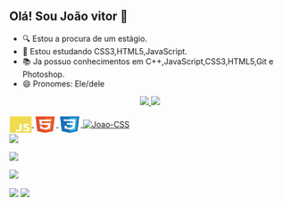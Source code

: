 ## Olá! Sou João vitor 👋
- 🔍 Estou a procura de um estágio.
- 🌱 Estou estudando CSS3,HTML5,JavaScript.
- 📚 Ja possuo conhecimentos em C++,JavaScript,CSS3,HTML5,Git e Photoshop.
- 😄 Pronomes: Ele/dele
 <!--corpo de cima-->
<div align="center">
  <a href="https://github.com/Joao-vitor-090">
  <img height="180em" src="https://github-readme-stats.vercel.app/api?username=Joao-vitor-090&show_icons=true&theme=dracula&include_all_commits=true&count_private=true"/>
  <img height="180em" src="https://github-readme-stats.vercel.app/api/top-langs/?username=Joao-vitor-090&layout=compact&langs_count=7&theme=dracula"/>
</div>
  <!--gráficos de infos-->
  <div style="display: inline_block"><br>
  <img align="center" alt="Joao-Js" height="30" width="40" src="https://raw.githubusercontent.com/devicons/devicon/master/icons/javascript/javascript-plain.svg">
  <img align="center" alt="Joao-HTML" height="30" width="40" src="https://raw.githubusercontent.com/devicons/devicon/master/icons/html5/html5-original.svg">
  <img align="center" alt="Joao-CSS" height="30" width="40" src="https://raw.githubusercontent.com/devicons/devicon/master/icons/css3/css3-original.svg">
  <img  align="center" alt="Joao-CSS" height="30" width="40"src="https://cdn.jsdelivr.net/gh/devicons/devicon/icons/cplusplus/cplusplus-original.svg" />
        <!--Fim dos gráficos-->
        <!--Links de redirecionamento-->
  <div>
  <a href="https://www.instagram.com/joao_felon/" target="_blank"><img align="center" src="https://img.shields.io/badge/-Instagram-%23E4405F?style=for-the-badge&logo=instagram&logoColor=white" target="_blank"></a>
    
 <a href="https://discord.gg/QNxdzRhr" target="_blank"><img align="center" src="https://img.shields.io/badge/Discord-7289DA?style=for-the-badge&logo=discord&logoColor=white" target="_blank"></a> 
    
  <a href = "mailto:olibeira88@hotmail.com"><img align="center" src="https://img.shields.io/badge/Microsoft_Outlook-0078D4?style=for-the-badge&logo=microsoft-outlook&logoColor=white" target="_blank"> </a>
    
  <a href="https://www.linkedin.com/in/joao-vitor-ferreira090/" target="_blank"><img align="center"  src="https://img.shields.io/badge/-LinkedIn-%230077B5?style=for-the-badge&logo=linkedin&logoColor=white" target="_blank"></a> 
  <a href="http://api.whatsapp.com/send?1=pt_BR&phone=5521964826064" target="_blank"><img align="center" src="https://img.shields.io/badge/WhatsApp-25D366?style=for-the-badge&logo=whatsapp&logoColor=white" target="_blank"></a>
    </div>
        <!--fim dos links de redirecionamento-->
